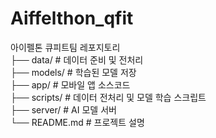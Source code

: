 # Aiffelthon_qfit
아이펠톤 큐피트팀 레포지토리  
├── data/                     # 데이터 준비 및 전처리  
├── models/                   # 학습된 모델 저장   
├── app/                      # 모바일 앱 소스코드  
├── scripts/                  # 데이터 전처리 및 모델 학습 스크립트  
├── server/                   # AI 모델 서버  
└── README.md                 # 프로젝트 설명  
